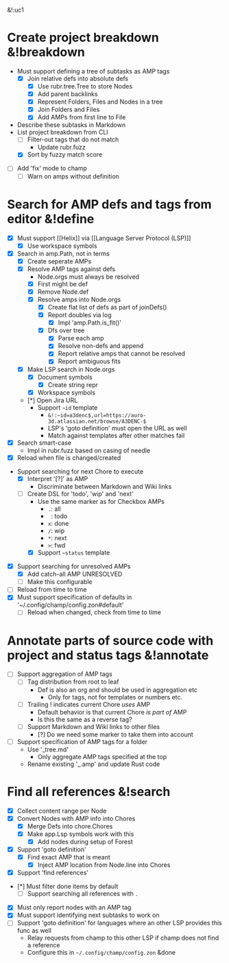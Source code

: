 &!:uc1

# Create project breakdown &!breakdown
- Must support defining a tree of subtasks as AMP tags
	- [x] Join relative defs into absolute defs
		- [x] Use rubr.tree.Tree to store Nodes
		- [x] Add parent backlinks
		- [x] Represent Folders, Files and Nodes in a tree
		- [x] Join Folders and Files
		- [x] Add AMPs from first line to File
- Describe these subtasks in Markdown
- List project breakdown from CLI
	- [ ] Filter-out tags that do not match
		- Update rubr.fuzz
	- [x] Sort by fuzzy match score
- [ ] Add 'fix' mode to champ
	- [ ] Warn on amps without definition

# Search for AMP defs and tags from editor &!define
- [x] Must support [[Helix]] via [[Language Server Protocol (LSP)]]
	- [x] Use workspace symbols
- [x] Search in amp.Path, not in terms
	- [x] Create seperate AMPs
	- [x] Resolve AMP tags against defs
		- Node.orgs must always be resolved
		- [x] First might be def
		- [x] Remove Node.def
		- [x] Resolve amps into Node.orgs
			- [x] Create flat list of defs as part of joinDefs()
			- [x] Report doubles via log
				- [x] Impl 'amp.Path.is_fit()'
			- [x] Dfs over tree
				- [x] Parse each amp
				- [x] Resolve non-defs and append
				- [x] Report relative amps that cannot be resolved
				- [x] Report ambiguous fits
	- [x] Make LSP search in Node.orgs
		- [x] Document symbols
			- [x] Create string repr
		- [x] Workspace symbols
	- [*] Open Jira URL
		- Support `~id` template
			- `&!:~id=a3denc$,url=https://auro-3d.atlassian.net/browse/A3DENC-$`
			- LSP's 'goto definition' must open the URL as well
			- Match against templates after other matches fail
- [x] Search smart-case
	- Impl in rubr.fuzz based on casing of needle
- [x] Reload when file is changed/created
- Support searching for next Chore to execute
	- [x] Interpret '[?]' as AMP
		- Discriminate between Markdown and Wiki links
	- [ ] Create DSL for 'todo', 'wip' and 'next'
		- Use the same marker as for Checkbox AMPs
			- `.`: all
			- ` `: todo
			- `x`: done
			- `/`: wip
			- `*`: next
			- `>`: fwd
		- [x] Support `~status` template
- [x] Support searching for unresolved AMPs
	- [x] Add catch-all AMP UNRESOLVED
	- [ ] Make this configurable
- [ ] Reload from time to time
- [x] Must support specification of defaults in '~/.config/champ/config.zon#default'
	- [ ] Reload when changed, check from time to time

# Annotate parts of source code with project and status tags &!annotate
- [ ] Support aggregation of AMP tags
	- [ ] Tag distribution from root to leaf
		- Def is also an org and should be used in aggregation etc
			- Only for tags, not for templates or numbers etc.
	- [ ] Trailing ! indicates current Chore _uses_ AMP
		- Default behavior is that current Chore _is part of_ AMP
		- Is this the same as a reverse tag?
	- [ ] Support Markdown and Wiki links to other files
		- [?] Do we need some marker to take them into account
- [ ] Support specification of AMP tags for a folder
	- Use '_tree.md'
		- Only aggregate AMP tags specified at the top
	- Rename existing '_.amp' and update Rust code

# Find all references &!search
- [x] Collect content range per Node
- [x] Convert Nodes with AMP info into Chores
	- [x] Merge Defs into chore.Chores
	- [x] Make app.Lsp symbols work with this
		- [x] Add nodes during setup of Forest
- [x] Support 'goto definition'
	- [x] Find exact AMP that is meant
		- [x] Inject AMP location from Node.line into Chores
- [x] Support 'find references'
- [*] Must filter done items by default
	- [ ] Support searching all references with `.`
- [x] Must only report nodes with an AMP tag
- [x] Must support identifying next subtasks to work on
- [ ] Support 'goto definition' for languages where an other LSP provides this func as well
	- Relay requests from champ to this other LSP if champ does not find a reference
	- Configure this in `~/.config/champ/config.zon` &done
